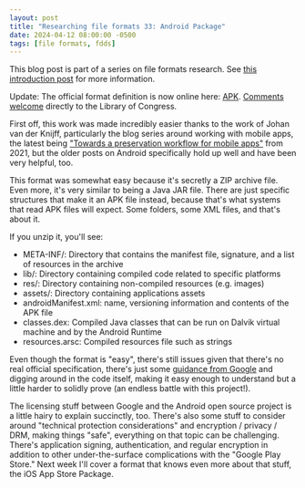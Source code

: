 ```yaml
---
layout: post
title: "Researching file formats 33: Android Package"
date: 2024-04-12 08:00:00 -0500
tags: [file formats, fdds]
---
```


This blog post is part of a series on file formats research. See [this introduction post](https://bits.ashleyblewer.com/blog/2023/08/04/researching-file-formats-library-of-congress-sustainability-of-digital-formats/) for more information.

Update: The official format definition is now online here: [APK](https://www.loc.gov/preservation/digital/formats/fdd/fdd000592.shtml). [Comments welcome](https://www.loc.gov/preservation/digital/formats/contact_format.shtml) directly to the Library of Congress.

First off, this work was made incredibly easier thanks to the work of Johan van der Knijff, particularly the blog series around working with mobile apps, the latest being ["Towards a preservation workflow for mobile apps"](https://www.bitsgalore.org/2021/02/24/towards-a-preservation-workflow-for-mobile-apps) from 2021, but the older posts on Android specifically hold up well and have been very helpful, too.

This format was somewhat easy because it's secretly a ZIP archive file. Even more, it's very similar to being a Java JAR file. There are just specific structures that make it an APK file instead, because that's what systems that read APK files will expect. Some folders, some XML files, and that's about it.

If you unzip it, you'll see:

- META-INF/: Directory that contains the manifest file, signature, and a list of resources in the archive
- lib/: Directory containing compiled code related to specific platforms
- res/: Directory containing non-compiled resources (e.g. images)
- assets/: Directory containing applications assets
- androidManifest.xml: name, versioning information and contents of the APK file
- classes.dex: Compiled Java classes that can be run on Dalvik virtual machine and by the Android Runtime
- resources.arsc: Compiled resources file such as strings

Even though the format is "easy", there's still issues given that there's no real official specification, there's just some [guidance from Google](https://developer.android.com/guide/components/fundamentals) and digging around in the code itself, making it easy enough to understand but a little harder to solidly prove (an endless battle with this project!).

The licensing stuff between Google and the Android open source project is a little hairy to explain succinctly, too. There's also some stuff to consider around "technical protection considerations" and encryption / privacy / DRM, making things "safe", everything on that topic can be challenging. There's application signing, authentication, and regular encryption in addition to other under-the-surface complications with the "Google Play Store." Next week I'll cover a format that knows even more about that stuff, the iOS App Store Package.